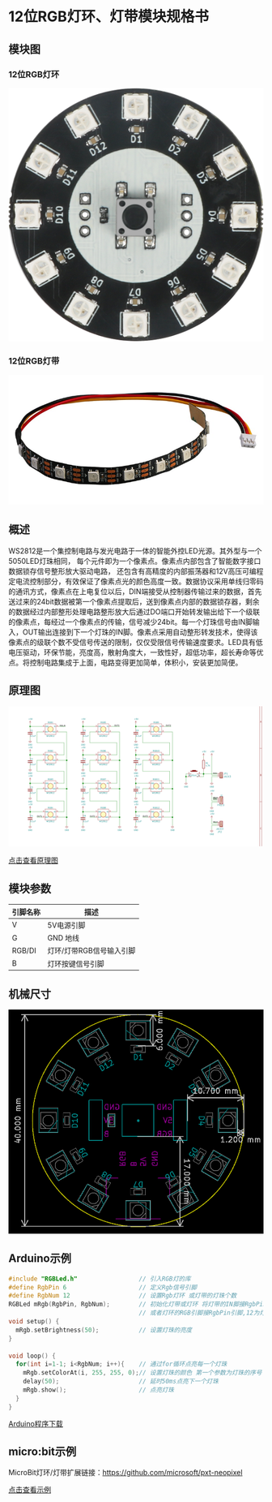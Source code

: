 # 12位RGB灯环、灯带模块规格书

## 模块图

### 12位RGB灯环

![灯环](picture/RGB_light_ring.png)

### 12位RGB灯带

![灯带](picture/Light_belt.jpg)

## 概述

WS2812是一个集控制电路与发光电路于一体的智能外控LED光源。其外型与一个5050LED灯珠相同， 每个元件即为一个像素点。像素点内部包含了智能数字接口数据锁存信号整形放大驱动电路， 还包含有高精度的内部振荡器和12V高压可编程定电流控制部分，有效保证了像素点光的颜色高度一致。数据协议采用单线归零码的通讯方式，像素点在上电复位以后，DIN端接受从控制器传输过来的数据，首先送过来的24bit数据被第一个像素点提取后，送到像素点内部的数据锁存器，剩余的数据经过内部整形处理电路整形放大后通过DO端口开始转发输出给下一个级联的像素点，每经过一个像素点的传输，信号减少24bit。每一个灯珠信号由IN脚输入，OUT输出连接到下一个灯珠的IN脚。像素点采用自动整形转发技术，使得该像素点的级联个数不受信号传送的限制，仅仅受限信号传输速度要求。LED具有低电压驱动，环保节能，亮度高，散射角度大，一致性好，超低功率，超长寿命等优点。将控制电路集成于上面，电路变得更加简单，体积小，安装更加简便。

## 原理图

![原理图](picture/1.png)

[点击查看原理图](zh-cn/ph2.0_sensors/displayers/12-bit_RGB_lamp_ring/RGB-ring.pdf ':ignore')

## 模块参数

| 引脚名称 | 描述                     |
| -------- | ------------------------ |
| V        | 5V电源引脚               |
| G        | GND 地线                 |
| RGB/DI   | 灯环/灯带RGB信号输入引脚 |
| B        | 灯环按键信号引脚         |

## 机械尺寸

![尺寸图](picture/6.png)

## Arduino示例

```c++
#include "RGBLed.h"                 // 引入RGB灯的库
#define RgbPin 6                    // 定义Rgb信号引脚
#define RgbNum 12                   // 设置Rgb灯环 或灯带的灯珠个数
RGBLed mRgb(RgbPin, RgbNum);        // 初始化灯带或灯环 将灯带的IN脚接RgbPin引脚
                                    // 或者灯环的RGB引脚接RgbPin引脚,12为灯环或灯带的灯珠个数
void setup() {
  mRgb.setBrightness(50);           // 设置灯珠的亮度
}

void loop() {
  for(int i=1-1; i<RgbNum; i++){    // 通过for循环点亮每一个灯珠
    mRgb.setColorAt(i, 255, 255, 0);// 设置灯珠的颜色 第一个参数为灯珠的序号 第二个参数为三原色红色R的值 第三个参数为三原色绿色G的值 第二个参数为三原色蓝色B的值
    delay(50);                      // 延时50ms点亮下一个灯珠
    mRgb.show();                    // 点亮灯珠
  }
}
```

[Arduino程序下载](zh-cn/ph2.0_sensors/displayers/12-bit_RGB_lamp_ring/WS2812B.zip ':ignore')

## micro:bit示例

MicroBit灯环/灯带扩展链接：<https://github.com/microsoft/pxt-neopixel>

[点击查看示例](https://makecode.microbit.org/_ETYcpDRmPdFt)
